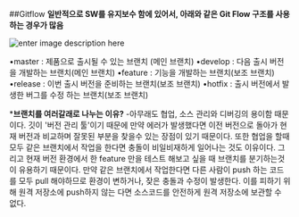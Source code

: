 ﻿##Gitflow
**일반적으로 SW를 유지보수 함에 있어서, 아래와 같은 Git Flow 구조를 사용하는 경우가 많음**

![enter image description here](https://i.imgur.com/zE92fzP.png)

•master : 제품으로 출시될 수 있는 브랜치 (메인 브랜치)
•develop : 다음 출시 버전을 개발하는 브랜치(메인 브랜치)
•feature : 기능을 개발하는 브랜치(보조 브랜치)
•release : 이번 출시 버전을 준비하는 브랜치(보조 브랜치)
•hotfix : 출시 버전에서 발생한 버그를 수정 하는 브랜치(보조 브랜치)

***브랜치를 여러갈래로 나누는 이유?** 
-아무래도 협업, 소스 관리와 디버깅의 용이함 때문이다. 깃이 '버전 관리 툴'이기 때문에 만약 에러가 발생했다면 이전 버전으로 돌아가 현재 버전과 비교하며 잘못된 부분을 찾을수 있는 장점이 있기 때문이다. 또한 협업을 할때 모두 같은 브랜치에서 작업을 한다면 충돌이 비일비재하게 일어나는 것도 이유이다. 그리고 현재 버전 환경에서 한 feature 만을 테스트 해보고 싶을 때 브랜치를 분기하는것이 유용하기 때문이다. 만약 같은 브랜치에서 작업한다면 다른 사람이 push 하는 코드를 모두 pull 해야하므로 환경이 변하거나, 잦은 충돌과 수정이 발생한다. 이를 피하기 위해 원격 저장소에 push하지 않는 다면 소스코드를 안전하게 원격 저장소에 보관할 수 없다.
